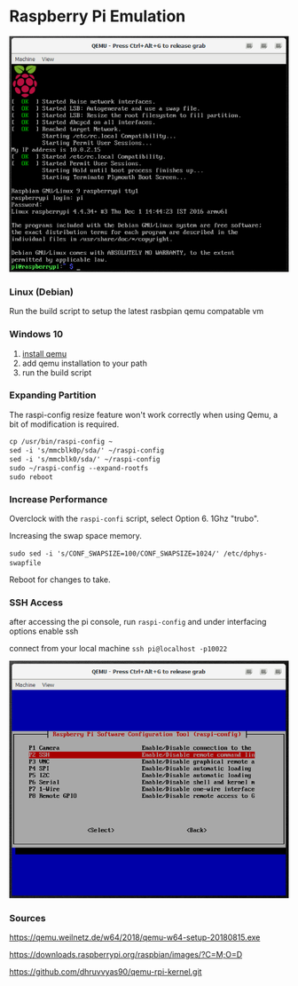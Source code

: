 # Raspberry Pi Emulation

![alt text](https://github.com/mattwind/rpi/blob/master/rpi.png "rpi")

### Linux (Debian)

Run the build script to setup the latest rasbpian qemu compatable vm

### Windows 10

1. [install qemu](https://qemu.weilnetz.de/w64/2018/qemu-w64-setup-20180815.exe)
2. add qemu installation to your path 
3. run the build script

### Expanding Partition

The raspi-config resize feature won't work correctly when using Qemu, a bit of modification is required.

```
cp /usr/bin/raspi-config ~
sed -i 's/mmcblk0p/sda/' ~/raspi-config
sed -i 's/mmcblk0/sda/' ~/raspi-config
sudo ~/raspi-config --expand-rootfs
sudo reboot
```

### Increase Performance

Overclock with the `raspi-confi` script, select Option 6. 1Ghz "trubo".

Increasing the swap space memory.

`sudo sed -i 's/CONF_SWAPSIZE=100/CONF_SWAPSIZE=1024/' /etc/dphys-swapfile`

Reboot for changes to take.

### SSH Access

after accessing the pi console, run `raspi-config` and under interfacing options enable ssh

connect from your local machine `ssh pi@localhost -p10022`

![alt text](https://github.com/mattwind/rpi/blob/master/raspi-config.png "raspi-config")

### Sources

https://qemu.weilnetz.de/w64/2018/qemu-w64-setup-20180815.exe

https://downloads.raspberrypi.org/raspbian/images/?C=M;O=D

https://github.com/dhruvvyas90/qemu-rpi-kernel.git

